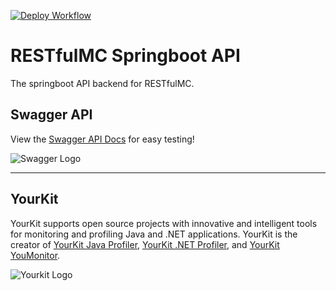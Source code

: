 [![Deploy Workflow](https://git.rainnny.club/Rainnny/RESTfulMC/actions/workflows/deploy-api.yml/badge.svg)](./actions?workflow=deploy-api.yml)

# RESTfulMC Springboot API
The springboot API backend for RESTfulMC.

## Swagger API
View the [Swagger API Docs](https://api.restfulmc.cc/swagger-ui.html) for easy testing!

![Swagger Logo](https://cdn.rainnny.club/UoeVQF7wYGg4.png)

---

## YourKit
YourKit supports open source projects with innovative and intelligent tools for monitoring and profiling Java and .NET applications.
YourKit is the creator of [YourKit Java Profiler](https://www.yourkit.com/java/profiler), [YourKit .NET Profiler](https://www.yourkit.com/.net/profiler), and [YourKit YouMonitor](https://www.yourkit.com/youmonitor).

![Yourkit Logo](https://www.yourkit.com/images/yklogo.png)
